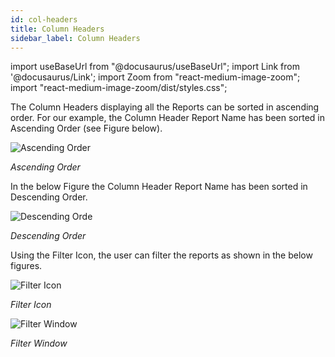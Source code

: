 ```yaml
---
id: col-headers
title: Column Headers
sidebar_label: Column Headers
---
```

import useBaseUrl from "@docusaurus/useBaseUrl";
import Link from '@docusaurus/Link';
import Zoom from "react-medium-image-zoom";
import "react-medium-image-zoom/dist/styles.css";


The Column Headers displaying all the Reports can be sorted in ascending order. For our example, the Column Header Report Name has been sorted in Ascending Order (see Figure below).

  <div class="center">
    <Zoom>
      <img alt="Ascending Order" src={useBaseUrl('doc-images/user-guide/cf27.png')}/>
    </Zoom>
  </div>

*Ascending Order*

In the below Figure the Column Header Report Name has been sorted in Descending Order.

  <div class="center">
    <Zoom>
      <img alt="Descending Orde" src={useBaseUrl('doc-images/user-guide/cf28.png')}/>
    </Zoom>
  </div>

*Descending Order*

Using the Filter Icon, the user can filter the reports as shown in the below figures.

  <div class="center">
    <Zoom>
      <img alt="Filter Icon" src={useBaseUrl('doc-images/user-guide/cf29.png')}/>
    </Zoom>
  </div>

*Filter Icon*

  <div class="center">
    <Zoom>
      <img alt="Filter Window" src={useBaseUrl('doc-images/user-guide/cf30.png')}/>
    </Zoom>
  </div>


*Filter Window*
